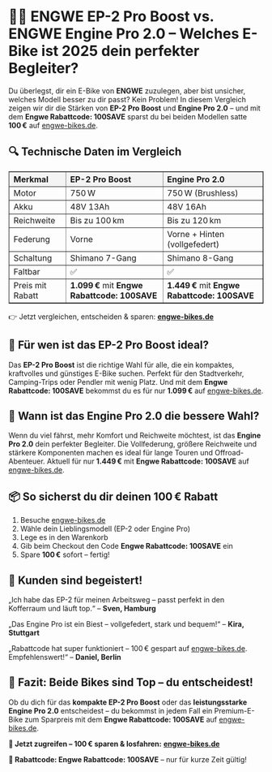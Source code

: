  <h1>🚴‍♂️ ENGWE EP-2 Pro Boost vs. ENGWE Engine Pro 2.0 – Welches E-Bike ist 2025 dein perfekter Begleiter?</h1>

  <p>Du überlegst, dir ein E-Bike von <strong>ENGWE</strong> zuzulegen, aber bist unsicher, welches Modell besser zu dir passt? Kein Problem! In diesem Vergleich zeigen wir dir die Stärken von <strong>EP-2 Pro Boost</strong> und <strong>Engine Pro 2.0</strong> – und mit dem <strong>Engwe Rabattcode: 100SAVE</strong> sparst du bei beiden Modellen satte <strong>100 €</strong> auf <a href="https://engwe-bikes.de/?ref=TONYPHAM" target="_blank">engwe-bikes.de</a>.</p>

  <h2>🔍 Technische Daten im Vergleich</h2>

  <table border="1" cellpadding="8" cellspacing="0" style="width: 100%; border-collapse: collapse; text-align: left;">
    <thead style="background-color: #f4f4f4;">
      <tr>
        <th>Merkmal</th>
        <th>EP-2 Pro Boost</th>
        <th>Engine Pro 2.0</th>
      </tr>
    </thead>
    <tbody>
      <tr>
        <td>Motor</td>
        <td>750 W</td>
        <td>750 W (Brushless)</td>
      </tr>
      <tr>
        <td>Akku</td>
        <td>48V 13Ah</td>
        <td>48V 16Ah</td>
      </tr>
      <tr>
        <td>Reichweite</td>
        <td>Bis zu 100 km</td>
        <td>Bis zu 120 km</td>
      </tr>
      <tr>
        <td>Federung</td>
        <td>Vorne</td>
        <td>Vorne + Hinten (vollgefedert)</td>
      </tr>
      <tr>
        <td>Schaltung</td>
        <td>Shimano 7-Gang</td>
        <td>Shimano 8-Gang</td>
      </tr>
      <tr>
        <td>Faltbar</td>
        <td>✅</td>
        <td>✅</td>
      </tr>
      <tr>
        <td>Preis mit Rabatt</td>
        <td><strong>1.099 €</strong> mit <strong>Engwe Rabattcode: 100SAVE</strong></td>
        <td><strong>1.449 €</strong> mit <strong>Engwe Rabattcode: 100SAVE</strong></td>
      </tr>
    </tbody>
  </table>

  <p>👉 Jetzt vergleichen, entscheiden & sparen: <a href="https://engwe-bikes.de/?ref=TONYPHAM" target="_blank"><strong>engwe-bikes.de</strong></a></p>

  <h2>🔶 Für wen ist das EP-2 Pro Boost ideal?</h2>
  <p>Das <strong>EP-2 Pro Boost</strong> ist die richtige Wahl für alle, die ein kompaktes, kraftvolles und günstiges E-Bike suchen. Perfekt für den Stadtverkehr, Camping-Trips oder Pendler mit wenig Platz. Und mit dem <strong>Engwe Rabattcode: 100SAVE</strong> bekommst du es für nur <strong>1.099 €</strong> auf <a href="https://engwe-bikes.de/?ref=TONYPHAM" target="_blank">engwe-bikes.de</a>.</p>

  <h2>🔷 Wann ist das Engine Pro 2.0 die bessere Wahl?</h2>
  <p>Wenn du viel fährst, mehr Komfort und Reichweite möchtest, ist das <strong>Engine Pro 2.0</strong> dein perfekter Begleiter. Die Vollfederung, größere Reichweite und stärkere Komponenten machen es ideal für lange Touren und Offroad-Abenteuer. Aktuell für nur <strong>1.449 €</strong> mit <strong>Engwe Rabattcode: 100SAVE</strong> auf <a href="https://engwe-bikes.de/?ref=TONYPHAM" target="_blank">engwe-bikes.de</a>.</p>

  <h2>📦 So sicherst du dir deinen 100 € Rabatt</h2>
  <ol>
    <li>Besuche <a href="https://engwe-bikes.de/?ref=TONYPHAM" target="_blank">engwe-bikes.de</a></li>
    <li>Wähle dein Lieblingsmodell (EP-2 oder Engine Pro)</li>
    <li>Lege es in den Warenkorb</li>
    <li>Gib beim Checkout den Code <strong>Engwe Rabattcode: 100SAVE</strong> ein</li>
    <li>Spare <strong>100 €</strong> sofort – fertig!</li>
  </ol>

  <h2>💬 Kunden sind begeistert!</h2>
  <p>„Ich habe das EP-2 für meinen Arbeitsweg – passt perfekt in den Kofferraum und läuft top.“ – <strong>Sven, Hamburg</strong></p>
  <p>„Das Engine Pro ist ein Biest – vollgefedert, stark und bequem!“ – <strong>Kira, Stuttgart</strong></p>
  <p>„Rabattcode hat super funktioniert – 100 € gespart auf <a href="https://engwe-bikes.de/?ref=TONYPHAM" target="_blank">engwe-bikes.de</a>. Empfehlenswert!“ – <strong>Daniel, Berlin</strong></p>

  <h2>🎯 Fazit: Beide Bikes sind Top – du entscheidest!</h2>
  <p>Ob du dich für das <strong>kompakte EP-2 Pro Boost</strong> oder das <strong>leistungsstarke Engine Pro 2.0</strong> entscheidest – du bekommst in jedem Fall ein Premium-E-Bike zum Sparpreis mit dem <strong>Engwe Rabattcode: 100SAVE</strong> auf <a href="https://engwe-bikes.de/?ref=TONYPHAM" target="_blank">engwe-bikes.de</a>.</p>

  <p><strong>🚀 Jetzt zugreifen – 100 € sparen & losfahren:</strong> <a href="https://engwe-bikes.de/?ref=TONYPHAM" target="_blank"><strong>engwe-bikes.de</strong></a></p>
  <p><strong>🎁 Rabattcode: Engwe Rabattcode: 100SAVE</strong> – nur für kurze Zeit gültig!</p>

</body>
</html>
